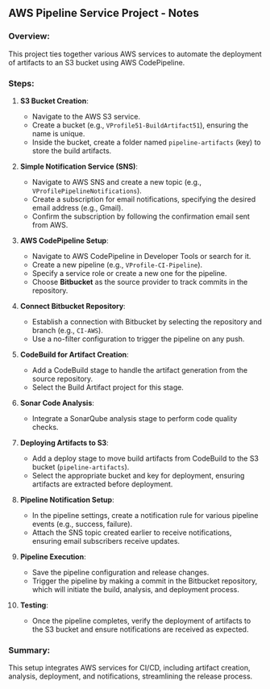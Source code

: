 ## AWS Pipeline Service Project - Notes

### Overview:
This project ties together various AWS services to automate the deployment of artifacts to an S3 bucket using AWS CodePipeline.

### Steps:

1. **S3 Bucket Creation**:
   - Navigate to the AWS S3 service.
   - Create a bucket (e.g., `VProfile51-BuildArtifact51`), ensuring the name is unique.
   - Inside the bucket, create a folder named `pipeline-artifacts` (key) to store the build artifacts.

2. **Simple Notification Service (SNS)**:
   - Navigate to AWS SNS and create a new topic (e.g., `VProfilePipelineNotifications`).
   - Create a subscription for email notifications, specifying the desired email address (e.g., Gmail).
   - Confirm the subscription by following the confirmation email sent from AWS.

3. **AWS CodePipeline Setup**:
   - Navigate to AWS CodePipeline in Developer Tools or search for it.
   - Create a new pipeline (e.g., `VProfile-CI-Pipeline`).
   - Specify a service role or create a new one for the pipeline.
   - Choose **Bitbucket** as the source provider to track commits in the repository.
   
4. **Connect Bitbucket Repository**:
   - Establish a connection with Bitbucket by selecting the repository and branch (e.g., `CI-AWS`).
   - Use a no-filter configuration to trigger the pipeline on any push.

5. **CodeBuild for Artifact Creation**:
   - Add a CodeBuild stage to handle the artifact generation from the source repository.
   - Select the Build Artifact project for this stage.

6. **Sonar Code Analysis**:
   - Integrate a SonarQube analysis stage to perform code quality checks.
   
7. **Deploying Artifacts to S3**:
   - Add a deploy stage to move build artifacts from CodeBuild to the S3 bucket (`pipeline-artifacts`).
   - Select the appropriate bucket and key for deployment, ensuring artifacts are extracted before deployment.

8. **Pipeline Notification Setup**:
   - In the pipeline settings, create a notification rule for various pipeline events (e.g., success, failure).
   - Attach the SNS topic created earlier to receive notifications, ensuring email subscribers receive updates.

9. **Pipeline Execution**:
   - Save the pipeline configuration and release changes.
   - Trigger the pipeline by making a commit in the Bitbucket repository, which will initiate the build, analysis, and deployment process.
   
10. **Testing**:
    - Once the pipeline completes, verify the deployment of artifacts to the S3 bucket and ensure notifications are received as expected.

### Summary:
This setup integrates AWS services for CI/CD, including artifact creation, analysis, deployment, and notifications, streamlining the release process.
